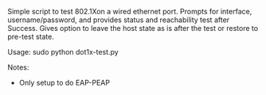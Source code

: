 Simple script to test 802.1Xon a wired ethernet port.  Prompts for interface, username/password, and provides status and reachability test after Success.  Gives option to leave the host state as is after the test or restore to pre-test state.

Usage:  sudo python dot1x-test.py

Notes:
- Only setup to do EAP-PEAP
